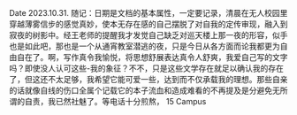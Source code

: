 Date 2023.10.31. 随记：日期是文档的基本属性，一定要记录，清晨在无人校园里穿越薄雾信步的感觉真妙，使本无存在感的自己摆脱了对自我的定传审现，融入到寂夜的树影中。经王老师的提醒我才发觉自己缺乏对巡天楼上那一夜的形容，似手也是如此吧，那也是一个从通宵教室潜逃的夜，只是今日从各方面而论我都更为自由自在了。啊，写作真令我愉悦，将思想舒展表达真令人舒爽，我爱自己写的文字吗？即使没人认可这些-我的象征？不不，只是这些文学存在就足以确认我的存在了，但这还不太足够，我希望它能可爱一些，达到而不仅承载我的理想。那些自亲的话就像自线的伤口全属个记载它的本子流血和造成难看的不再提及是分避免无所谓的自责，我已然社魅了。等电话十分煎熬， 15 Campus
